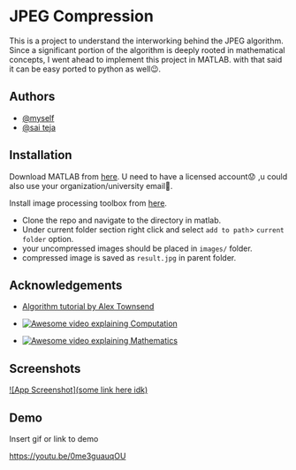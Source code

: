 
# JPEG Compression

This is a project to understand the interworking behind the JPEG algorithm. 
Since a significant portion of the algorithm is deeply rooted in mathematical concepts,
I went ahead to implement this project in MATLAB. with that said it can be easy ported to 
python as well😉.


## Authors

- [@myself](https://www.github.com/sameeriron42)
- [@sai teja](https://github.com/sai1027)


## Installation


Download MATLAB from [here](https://matlab.mathworks.com/). U need to have a licensed account😟
,u could also use your organization/university email🙂.

Install image processing toolbox from [here](https://in.mathworks.com/products/image.html).
- Clone the repo and navigate to the directory in matlab.
- Under current folder section right click and  select `add to path`> `current folder` option.
- your uncompressed images should be placed in `images/` folder.
- compressed image is saved as `result.jpg` in parent folder.
## Acknowledgements

 - [Algorithm tutorial by Alex Townsend](http://pi.math.cornell.edu/~web6140/TopTenAlgorithms/JPEG.html)
   
    
 - [![Awesome video explaining Computation](http://img.youtube.com/vi/Kv1Hiv3ox8I/0.jpg)](https://www.youtube.com/watch?v=Kv1Hiv3ox8I "Awesome video explaining Computation")
 - [![Awesome video explaining Mathematics](http://img.youtube.com/vi/0me3guauqOU/0.jpg)](https://youtu.be/0me3guauqOU "Awesome video explaining Mathematics")





## Screenshots

[![App Screenshot](some link here idk)](https://youtu.be/0me3guauqOU "something")

## Demo

Insert gif or link to demo

https://youtu.be/0me3guauqOU
